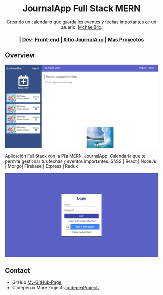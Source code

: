 <h1 align="center">JournalApp Full Stack MERN</h1>

<div align="center">
   Creando un calendario que guarda los eventos y fechas importantes de un usuario. <a href="https://github.com/BricMichael">MichaelBric</a>.
</div>

<div align="center">
  <h3>
  <span> | </span>
    <a href="https://github.com/BricMichael" target='_blank' >
      Dev- Front-end
    </a>
    <span> | </span>
    <a href="https://heeroes-app.netlify.app">
      Sitio JournalApp
    </a>
    <span> | </span>
    <a href="https://codepen.io/MichaelBricDev" target='_blank'>
      Más Proyectos
    </a>
  </h3>
</div>

## Overview

![screenshot](https://github.com/BricMichael/Images-Projects/blob/master/HomePageAppJournal.png?raw=true)


Aplicación Full Stack con la Pila MERN. JournalApp. Calendario que te permite gestionar tus fechas y eventos importantes. SASS | React | NodeJs | Mongo| Firebase | Express | Redux 

![screenshot](https://github.com/BricMichael/Images-Projects/blob/master/LoginJournalApp.png?raw=true)

## Contact

- GitHub [My-GitHub-Page](https://github.com/BricMichael)
- Codepen.io More Projects [codepenProjects](https://codepen.io/MichaelBricDev)
